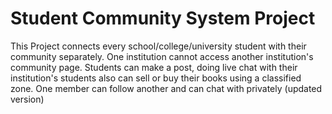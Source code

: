 # Student Community System Project
 This Project connects every school/college/university student with their community separately. One institution cannot access another institution's community page. Students can make a post, doing live chat with their institution's students also can sell or buy their books using a classified zone. One member can follow another and can chat with privately (updated version)

